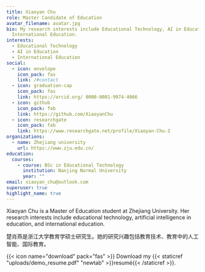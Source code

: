 ```yaml
---
title: Xiaoyan Chu
role: Master Candidate of Education
avatar_filename: avatar.jpg
bio: My research interests include Educational Technology, AI in Education,
  International Education.
interests:
  - Educational Technology
  - AI in Education
  - International Education
social:
  - icon: envelope
    icon_pack: fas
    link: /#contact
  - icon: graduation-cap
    icon_pack: fas
    link: https://orcid.org/ 0000-0001-9974-4066
  - icon: github
    icon_pack: fab
    link: https://github.com/XiaoyanChu
  - icon: researchgate
    icon_pack: fab
    link: https://www.researchgate.net/profile/Xiaoyan-Chu-2
organizations:
  - name: Zhejiang university
    url: https://www.zju.edu.cn/
education:
  courses:
    - course: BSc in Educational Technology
      institution: Nanjing Normal University
      year: ""
email: xiaoyan_chu@outlook.com
superuser: true
highlight_name: true
---
```

Xiaoyan Chu is a Master of Education student at Zhejiang University. Her research interests include educational technology, artificial intelligence in education, and international education.

楚肖燕是浙江大学教育学硕士研究生。她的研究兴趣包括教育技术、教育中的人工智能、国际教育。

{{< icon name="download" pack="fas" >}} Download my {{< staticref "uploads/demo_resume.pdf" "newtab" >}}resumé{{< /staticref >}}.